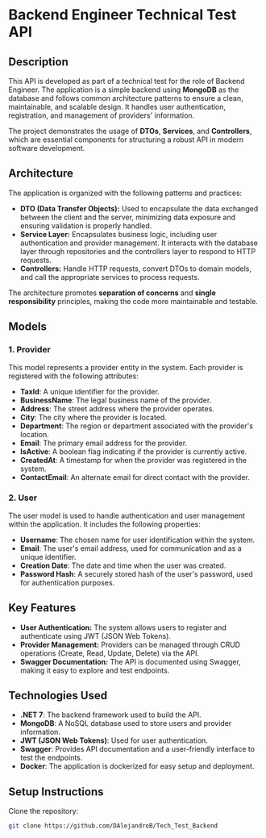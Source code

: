 # Backend Engineer Technical Test API

## Description
This API is developed as part of a technical test for the role of Backend Engineer. The application is a simple backend using **MongoDB** as the database and follows common architecture patterns to ensure a clean, maintainable, and scalable design. It handles user authentication, registration, and management of providers' information.

The project demonstrates the usage of **DTOs**, **Services**, and **Controllers**, which are essential components for structuring a robust API in modern software development.

## Architecture
The application is organized with the following patterns and practices:
- **DTO (Data Transfer Objects):** Used to encapsulate the data exchanged between the client and the server, minimizing data exposure and ensuring validation is properly handled.
- **Service Layer:** Encapsulates business logic, including user authentication and provider management. It interacts with the database layer through repositories and the controllers layer to respond to HTTP requests.
- **Controllers:** Handle HTTP requests, convert DTOs to domain models, and call the appropriate services to process requests.

The architecture promotes **separation of concerns** and **single responsibility** principles, making the code more maintainable and testable.

## Models

### 1. **Provider**
This model represents a provider entity in the system. Each provider is registered with the following attributes:
- **TaxId**: A unique identifier for the provider.
- **BusinessName**: The legal business name of the provider.
- **Address**: The street address where the provider operates.
- **City**: The city where the provider is located.
- **Department**: The region or department associated with the provider's location.
- **Email**: The primary email address for the provider.
- **IsActive**: A boolean flag indicating if the provider is currently active.
- **CreatedAt**: A timestamp for when the provider was registered in the system.
- **ContactEmail**: An alternate email for direct contact with the provider.

### 2. **User**
The user model is used to handle authentication and user management within the application. It includes the following properties:
- **Username**: The chosen name for user identification within the system.
- **Email**: The user's email address, used for communication and as a unique identifier.
- **Creation Date**: The date and time when the user was created.
- **Password Hash**: A securely stored hash of the user's password, used for authentication purposes.

## Key Features
- **User Authentication:** The system allows users to register and authenticate using JWT (JSON Web Tokens).
- **Provider Management:** Providers can be managed through CRUD operations (Create, Read, Update, Delete) via the API.
- **Swagger Documentation:** The API is documented using Swagger, making it easy to explore and test endpoints.

## Technologies Used
- **.NET 7**: The backend framework used to build the API.
- **MongoDB**: A NoSQL database used to store users and provider information.
- **JWT (JSON Web Tokens)**: Used for user authentication.
- **Swagger**: Provides API documentation and a user-friendly interface to test the endpoints.
- **Docker**: The application is dockerized for easy setup and deployment.

## Setup Instructions
Clone the repository:
   ```bash
   git clone https://github.com/DAlejandroB/Tech_Test_Backend
